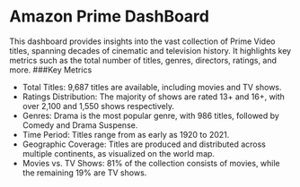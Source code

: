 # Amazon Prime DashBoard
This dashboard provides insights into the vast collection of Prime Video titles, spanning decades of cinematic and television history. It highlights key metrics such as the total number of titles, genres, directors, ratings, and more.
###Key Metrics
- Total Titles: 9,687 titles are available, including movies and TV shows.
- Ratings Distribution: The majority of shows are rated 13+ and 16+, with over 2,100 and 1,550 shows respectively.
- Genres: Drama is the most popular genre, with 986 titles, followed by Comedy and Drama Suspense.
- Time Period: Titles range from as early as 1920 to 2021.
- Geographic Coverage: Titles are produced and distributed across multiple continents, as visualized on the world map.
- Movies vs. TV Shows: 81% of the collection consists of movies, while the remaining 19% are TV shows.
